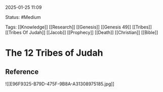 2025-01-25 11:09

Status: #Medium 

Tags: [[Knowledge]] [[Research]] [[Genesis]] [[Genesis 49]] [[Tribes]] [[Tribes Of Judah]] [[Jacob]] [[Prophecy]] [[Death]] 
[[Christian]] [[Bible]] 
# The 12 Tribes of Judah


## Reference
![[E96F9325-B79D-475F-9B8A-A31308975185.jpg]]
